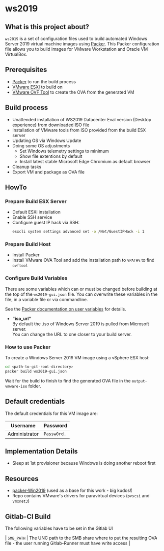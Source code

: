 # ws2019

## What is this project about?

`ws2019` is a set of configuration files used to build automated Windows Server 2019 virtual machine images using [Packer](https://www.packer.io/).
This Packer configuration file allows you to build images for VMware Workstation and Oracle VM VirtualBox.

## Prerequisites

* [Packer](https://www.packer.io/downloads.html) to run the build process
* [VMware ESXI](https://www.vmware.com/de/products/esxi-and-esx.html) to build on
* [VMware OVF Tool](https://www.vmware.com/support/developer/ovf/) to create the OVA from the generated VM

## Build process

* Unattended installation of WS2019 Datacenter Eval version (Desktop experience) from downloaded ISO file
* Installation of VMware tools from ISO provided from the build ESX server
* Updating OS via Windows Update
* Doing some OS adjustments
  * Set Windows telemetry settings to minimum
  * Show file extentions by default
  * Install latest stable Microsoft Edge Chromium as default browser
* Cleanup tasks
* Export VM and package as OVA file

## HowTo

### Prepare Build ESX Server

* Default ESXi installation
* Enable SSH service
* Configure guest IP hack via SSH: 
  ```sh
  esxcli system settings advanced set -o /Net/GuestIPHack -i 1
  ```

### Prepare Build Host

* Install Packer
* Install VMware OVA Tool and add the installation path to `%PATH%` to find `ovftool`

### Configure Build Variables

There are some variables which can or must be changed before building at the top of the `ws2019-gui.json` file.
You can overwrite these variables in the file, in a variable file or via commandline.

See the [Packer documentation on user variables](https://www.packer.io/docs/templates/user-variables.html) for details.

- **"iso_url"**\
By default the .iso of Windows Server 2019 is pulled from Microsoft server.\
You can change the URL to one closer to your build server. 

### How to use Packer

To create a Windows Server 2019 VM image using a vSphere ESX host:

```sh
cd <path-to-git-root-directory>
packer build ws2019-gui.json
```

Wait for the build to finish to find the generated OVA file in the `output-vmware-iso` folder.

## Default credentials

The default credentials for this VM image are:

| Username      | Password    |
|---------------|-------------|
| Administrator | `Passw0rd.` |

## Implementation Details

- Sleep at 1st provisioner because Windows is doing another reboot first

## Resources

- [packer-Win2019](https://github.com/eaksel/packer-Win2019) (used as a base for this work - big kudos!)
- Repo contains VMware's drivers for paravirtual devices (`pvscsi` and `vmxnet3`)

## Gitlab-CI Build
The following variables have to be set in the Gitlab UI

| `SMB_PATH` | The UNC path to the SMB share where to put the resulting OVA file - the user running Gitlab-Runner must have write access |
